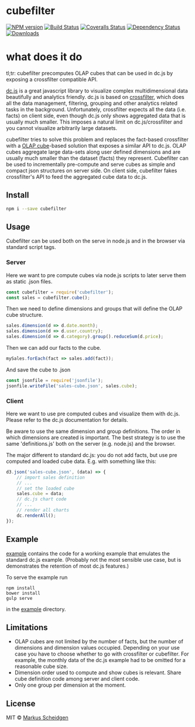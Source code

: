 # cubefilter 

[![NPM version][npm-image]][npm-url]
[![Build Status][travis-image]][travis-url]
[![Coveralls Status][coveralls-image]][coveralls-url]
[![Dependency Status][depstat-image]][depstat-url]
[![Downloads][download-badge]][npm-url]

# what does it do
tl;tr: cubefilter precomputes OLAP cubes that can be used in dc.js by exposing a crossfilter compatible API.

[dc.js](https://dc-js.github.io/dc.js/) is a great javascript library to visualize complex multidimensional
data beautifully and analytics friendly. 
dc.js is based on [crossfilter](http://crossfilter.github.io/crossfilter/), which
does all the data management, filtering, grouping and other analytics related tasks in the background.
Unfortunately, crossfilter expects all the data (i.e. facts) on client side, even though dc.js only
shows aggregated data that is usually much smaller. This imposes a natural limit on dc.js/crossfilter
and you cannot visualize arbitrarily large datasets.

cubefilter tries to solve this problem and replaces the fact-based crossfilter with a 
[OLAP cube](https://en.wikipedia.org/wiki/OLAP_cube)-based solution that exposes a similar API to
dc.js. OLAP cubes aggregate large data-sets along user defined dimensions and are usually much 
smaller than the dataset (facts) they represent. Cubefilter can be used to incrementally pre-compute
and serve cubes as simple and compact json structures on server side. On client side, cubefilter fakes
crossfilter's API to feed the aggregated cube data to  dc.js.

## Install

```sh
npm i --save cubefilter
```

## Usage
Cubefilter can be used both on the serve in node.js and in the browser 
via standard script tags.

### Server
Here we want to pre compute cubes via node.js scripts 
to later serve them as static .json files.
```js
const cubefilter = require('cubefilter');
const sales = cubefilter.cube();
```

Then we need to define dimensions and groups that will define the OLAP cube
structure.
```js
sales.dimension(d => d.date.month);
sales.dimension(d => d.user.country);
sales.dimension(d => d.category).group().reduceSum(d.price);
```

Then we can add our facts to the cube.
```js
mySales.forEach(fact => sales.add(fact));
```

And save the cube to .json
```js
const jsonfile = require('jsonfile');
jsonfile.writeFile('sales-cube.json', sales.cube);
```

### Client
Here we want to use pre computed cubes and visualize them with dc.js.
Please refer to the dc.js documentation for details. 

Be aware to use the same dimension and group definitions. The order in which
dimensions are created is important. 
The best strategy is to use the same 'definitions.js' both 
on the server (e.g. node.js) and the browser.

The major different to standard dc.js: you do not add facts, but use
pre computed and loaded cube data. E.g. with something like this:
```js
d3.json('sales-cube.json', (data) => {
    // import sales definition
    // ...
    // set the loaded cube       
    sales.cube = data;        
    // dc.js chart code
    // ...
    // render all charts
    dc.renderAll();
});
```

## Example
[example](http://github.com/markus1978/cubefilter/example) 
contains the code for a working example that emulates the standard
dc.js example. (Probably not the most sensible use case, but is 
demonstrates the retention of most dc.js features.)

To serve the example run
```
npm install
bower install
gulp serve
```
in the [example](http://github.com/markus1978/cubefilter/example) directory.

## Limitations
* OLAP cubes are not limited by the number of facts, but the number of
dimensions and dimension values occupied. Depending on your use case
you have to choose whether to go with crossfilter or cubefilter. 
For example, the monthly data of the dc.js example had to be omitted for a reasonable cube size.
* Dimension order used to compute and show cubes is relevant. Share
cube definition code among server and client code.
* Only one group per dimension at the moment. 

## License

MIT © [Markus Scheidgen](http://github.com/markus1978)

[npm-url]: https://npmjs.org/package/cubefilter
[npm-image]: https://img.shields.io/npm/v/cubefilter.svg?style=flat-square

[travis-url]: https://travis-ci.org/markus1978/cubefilter
[travis-image]: https://img.shields.io/travis/markus1978/cubefilter.svg?style=flat-square

[coveralls-url]: https://coveralls.io/r/markus1978/cubefilter
[coveralls-image]: https://img.shields.io/coveralls/markus1978/cubefilter.svg?style=flat-square

[depstat-url]: https://david-dm.org/markus1978/cubefilter
[depstat-image]: https://david-dm.org/markus1978/cubefilter.svg?style=flat-square

[download-badge]: http://img.shields.io/npm/dm/cubefilter.svg?style=flat-square
